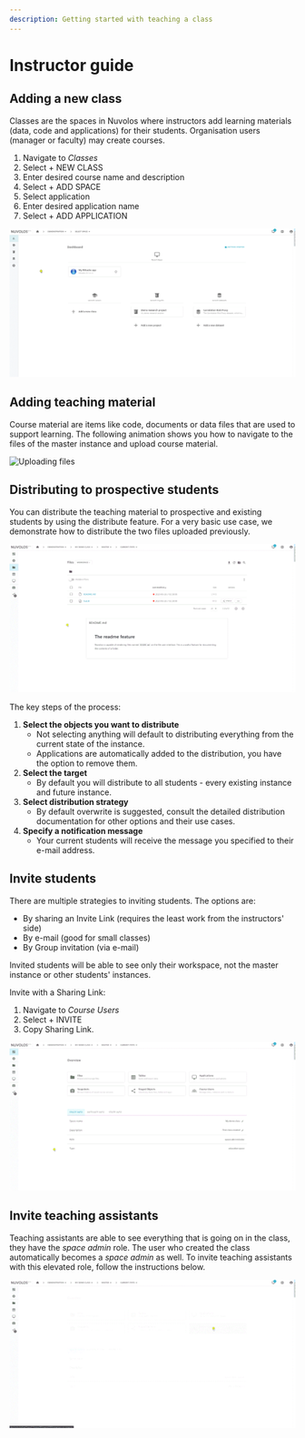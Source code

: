 ```yaml
---
description: Getting started with teaching a class
---
```


# Instructor guide

## Adding a new class

Classes are the spaces in Nuvolos where instructors add learning materials \(data, code and applications\) for their students. Organisation users \(manager or faculty\) may create courses.

1. Navigate to _Classes_
2. Select + NEW CLASS 
3. Enter desired course name and description
4. Select + ADD SPACE
5. Select application
6. Enter desired application name
7. Select + ADD APPLICATION

![Creating a class](../.gitbook/assets/class_create_1_final%20%282%29.gif)

## Adding teaching material

Course material are items like code, documents or data files that are used to support learning. The following animation shows you how to navigate to the files of the master instance and upload course material.

![Uploading files](../.gitbook/assets/upload_file_final.gif)

## Distributing to prospective students

You can distribute the teaching material to prospective and existing students by using the distribute feature. For a very basic use case, we demonstrate how to distribute the two files uploaded previously.

![The distribution process](../.gitbook/assets/distribute_final.gif)

The key steps of the process:

1. **Select the objects you want to distribute**
   * Not selecting anything will default to distributing everything from the current state of the instance.
   * Applications are automatically added to the distribution, you have the option to remove them.
2. **Select the target**
   * By default you will distribute to all students - every existing instance and future instance.
3. **Select distribution strategy**
   * By default overwrite is suggested, consult the detailed distribution documentation for other options and their use cases.
4. **Specify a notification message**
   * Your current students will receive the message you specified to their e-mail address.

## Invite students

There are multiple strategies to inviting students. The options are:

* By sharing an Invite Link \(requires the least work from the instructors' side\)
* By e-mail \(good for small classes\)
* By Group invitation \(via e-mail\)

Invited students will be able to see only their workspace, not the master instance or other students' instances.

Invite with a Sharing Link:

1. Navigate to _Course Users_
2. Select + INVITE
3. Copy Sharing Link.

![Generating an invitation link](../.gitbook/assets/invitation_link_final.gif)

## Invite teaching assistants

Teaching assistants are able to see everything that is going on in the class, they have the _space admin_ role. The user who created the class automatically becomes a _space admin_ as well. To invite teaching assistants with this elevated role, follow the instructions below.

![Inviting a teaching assistant](../.gitbook/assets/space_admin_invite_final.gif)



